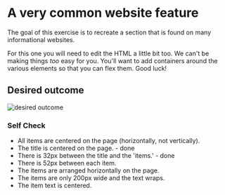 # A very common website feature

The goal of this exercise is to recreate a section that is found on many informational websites.

For this one you will need to edit the HTML a little bit too. We can't be making things _too_ easy for you. You'll want to add containers around the various elements so that you can flex them. Good luck!

## Desired outcome

![desired outcome](./desired-outcome.png)

### Self Check

- All items are centered on the page (horizontally, not vertically).
- The title is centered on the page. - done 
- There is 32px between the title and the 'items.' - done 
- There is 52px between each item.
- The items are arranged horizontally on the page.
- The items are only 200px wide and the text wraps.
- The item text is centered.
